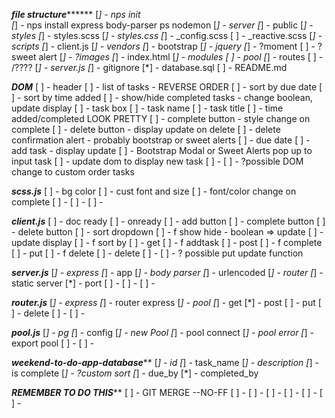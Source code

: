 *************file structure*******************
[*] - nps init  
[*] - nps install express body-parser ps nodemon
[*] - server
  [*] - public
    [*] - styles
      [*] - styles.scss
      [*] - styles.css
      [*] - _config.scss
      [ ] - _reactive.scss
    [*] - scripts
      [*] - client.js
    [*] - vendors
      [*] - bootstrap
      [*] - jquery
      [*] - ?moment
      [ ] - ?sweet alert
    [*] - ?images
    [*] - index.html
  [*] - modules
    [ ] - pool
  [*] - routes
    [ ] - /????
  [*] - server.js
[*] - gitignore
[*] - database.sql
[ ] - README.md

***********************DOM***********************
[ ] - header
[ ] - list of tasks - REVERSE ORDER
  [ ] - sort by due date
  [ ] - sort by time added
  [ ] - show/hide completed tasks - change boolean, update display
  [ ] - task box
    [ ] - task name
    [ ] - task title
    [ ] - time added/completed LOOK PRETTY
    [ ] - complete button - style change on complete
    [ ] - delete button - display update on delete
      [ ] - delete confirmation alert - probably bootstrap or sweet alerts
    [ ] - due date
[ ] - add task - display update
  [ ] - Bootstrap Modal or Sweet Alerts pop up to input task
  [ ] - update dom to display new task
[ ] - 
[ ] - ?possible DOM change to custom order tasks

*********************scss.js*********************
[ ] - bg color
[ ] - cust font and size
[ ] - font/color change on complete
[ ] - 
[ ] - 
[ ] - 

*********************client.js*********************
[ ] - doc ready 
[ ] - onready
  [ ] - add button
  [ ] - complete button
  [ ] - delete button
  [ ] - sort dropdown
[ ] - f show hide - boolean => update
[ ] - update display
[ ] - f sort by
  [ ] - get
[ ] - f addtask
  [ ] - post
[ ] - f complete
  [ ] - put
[ ] - f delete
  [ ] - delete
[ ] - 
[ ] - ? possible put update function

*********************server.js*********************
[*] - express
[*] - app
[*] - body parser
[*] - urlencoded
[*] - router
[*] - static server
[*] - port
[ ] - 
[ ] - 
[ ] - 

*********************router.js*********************
[*] - express
[*] - router express
[*] - pool
[*] - get
[*] - post
[ ] - put
[ ] - delete
[ ] - 
[ ] - 

*********************pool.js*********************
[*] - pg
[*] - config
[*] - new Pool
[*] - pool connect
[*] - pool error
[*] - export pool
[ ] - 
[ ] - 

*************weekend-to-do-app-database***************
[*] - id
[*] - task_name
[*] - description
[*] - is complete
[*] - ?custom sort
[*] - due_by
[*] - completed_by

*****************REMEMBER TO DO THIS*******************
[ ] - GIT MERGE --NO-FF
[ ] - 
[ ] - 
[ ] - 
[ ] - 
[ ] - 
[ ] - 





